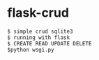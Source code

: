 # flask-crud
```
$ simple crud sqlite3
$ running with flask
$ CREATE READ UPDATE DELETE
$python wsgi.py
```
